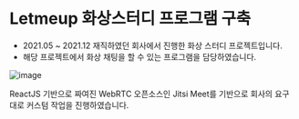 # Letmeup 화상스터디 프로그램 구축

- 2021.05 ~ 2021.12 재직하였던 회사에서 진행한 화상 스터디 프로젝트입니다.
- 해당 프로젝트에서 화상 채팅을 할 수 있는 프로그램을 담당하였습니다.

![image](/letmeup-project.jpg)

ReactJS 기반으로 짜여진 WebRTC 오픈소스인 Jitsi Meet를 기반으로 회사의 요구대로 커스텀 작업을 진행하였습니다.
